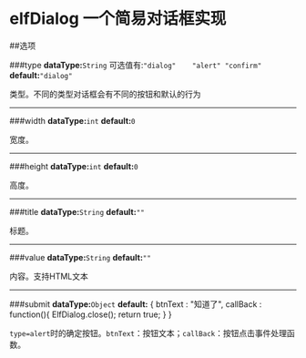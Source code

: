 elfDialog 一个简易对话框实现
==============================

##选项

###type
**dataType:**`String` 可选值有:`"dialog"	"alert"	"confirm"`	**default:**`"dialog"`

类型。不同的类型对话框会有不同的按钮和默认的行为

----

###width
**dataType:**`int`	**default:**`0`

宽度。

----

###height
**dataType:**`int`	**default:**`0`

高度。

----

###title
**dataType:**`String`	**default:**`""`

标题。

----

###value
**dataType:**`String`	**default:**`""`

内容。支持HTML文本

----

###submit
**dataType:**`Object`	**default:**
	{
		btnText : "知道了",
		callBack : function(){
			ElfDialog.close();
			return true;
		}
	}

`type=alert`时的确定按钮。`btnText`：按钮文本；`callBack`：按钮点击事件处理函数。




